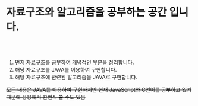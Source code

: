 # 자료구조와 알고리즘을 공부하는 공간 입니다.
<br>
<br>

1. 먼저 자료구조를 공부하여 개념적인 부분을 정리합니다.
2. 해당 자료구조를 JAVA를 이용하여 구현합니다.
3. 해당 자료구조에 관련된 알고리즘을 JAVA로 구현합니다. 


~~모든 내용은 JAVA를 이용하여 구현하지만 현재 JavaScript와 C언어를 공부하고 있기 때문에 응용해서 한번씩 쓸 수도 있음~~
